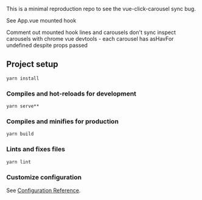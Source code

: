 This is a minimal reproduction repo to see the vue-click-carousel sync bug.

See App.vue mounted hook


Comment out mounted hook lines and carousels don't sync
inspect carousels with chrome vue devtools - each carousel has asHavFor undefined despite props passed

## Project setup
```
yarn install
```

### Compiles and hot-reloads for development
```
yarn serve**
```

### Compiles and minifies for production
```
yarn build
```

### Lints and fixes files
```
yarn lint
```

### Customize configuration
See [Configuration Reference](https://cli.vuejs.org/config/).
